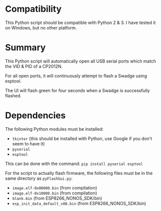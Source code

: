 # Compatibility
This Python script should be compatible with Python 2 & 3. I have tested it on Windows, but no other platform.

# Summary
This Python script will automatically open all USB serial ports which match the VID & PID of a CP2012N.

For all open ports, it will continuously attempt to flash a Swadge using esptool.

The UI will flash green for four seconds when a Swadge is successfully flashed.

# Dependencies
The following Python modules must be installed:
* ``tkinter`` (this should be installed with Python, use Google if you don't seem to have it)
* ``pyserial``
* ``esptool``

This can be done with the command:
```pip install pyserial esptool```

For the script to actually flash firmware, the following files must be in the same directory as ``pyFlashGui.py``:
* ``image.elf-0x00000.bin`` (from compilation)
* ``image.elf-0x10000.bin`` (from compilation)
* ``blank.bin`` (from ESP8266_NONOS_SDK/bin)
* ``esp_init_data_default_v08.bin`` (from ESP8266_NONOS_SDK/bin)

